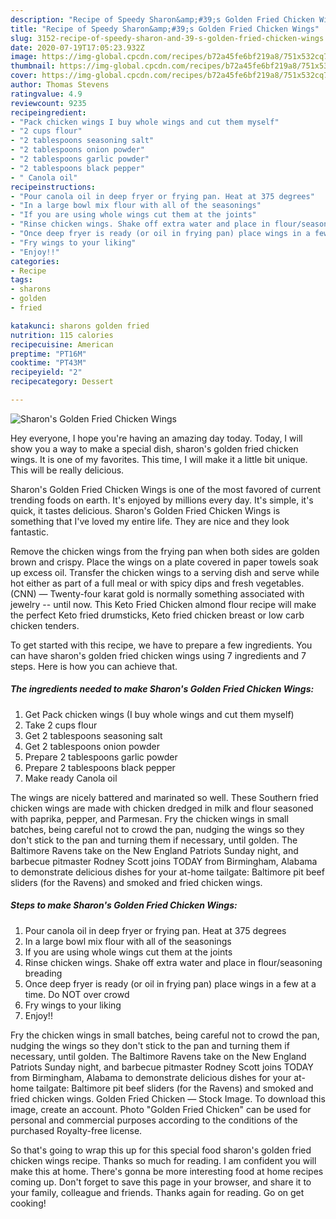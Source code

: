 ```yaml
---
description: "Recipe of Speedy Sharon&amp;#39;s Golden Fried Chicken Wings"
title: "Recipe of Speedy Sharon&amp;#39;s Golden Fried Chicken Wings"
slug: 3152-recipe-of-speedy-sharon-and-39-s-golden-fried-chicken-wings
date: 2020-07-19T17:05:23.932Z
image: https://img-global.cpcdn.com/recipes/b72a45fe6bf219a8/751x532cq70/sharons-golden-fried-chicken-wings-recipe-main-photo.jpg
thumbnail: https://img-global.cpcdn.com/recipes/b72a45fe6bf219a8/751x532cq70/sharons-golden-fried-chicken-wings-recipe-main-photo.jpg
cover: https://img-global.cpcdn.com/recipes/b72a45fe6bf219a8/751x532cq70/sharons-golden-fried-chicken-wings-recipe-main-photo.jpg
author: Thomas Stevens
ratingvalue: 4.9
reviewcount: 9235
recipeingredient:
- "Pack chicken wings I buy whole wings and cut them myself"
- "2 cups flour"
- "2 tablespoons seasoning salt"
- "2 tablespoons onion powder"
- "2 tablespoons garlic powder"
- "2 tablespoons black pepper"
- " Canola oil"
recipeinstructions:
- "Pour canola oil in deep fryer or frying pan. Heat at 375 degrees"
- "In a large bowl mix flour with all of the seasonings"
- "If you are using whole wings cut them at the joints"
- "Rinse chicken wings. Shake off extra water and place in flour/seasoning breading"
- "Once deep fryer is ready (or oil in frying pan) place wings in a few at a time. Do NOT over crowd"
- "Fry wings to your liking"
- "Enjoy!!"
categories:
- Recipe
tags:
- sharons
- golden
- fried

katakunci: sharons golden fried 
nutrition: 115 calories
recipecuisine: American
preptime: "PT16M"
cooktime: "PT43M"
recipeyield: "2"
recipecategory: Dessert

---
```



![Sharon&#39;s Golden Fried Chicken Wings](https://img-global.cpcdn.com/recipes/b72a45fe6bf219a8/751x532cq70/sharons-golden-fried-chicken-wings-recipe-main-photo.jpg)

Hey everyone, I hope you're having an amazing day today. Today, I will show you a way to make a special dish, sharon&#39;s golden fried chicken wings. It is one of my favorites. This time, I will make it a little bit unique. This will be really delicious.

Sharon&#39;s Golden Fried Chicken Wings is one of the most favored of current trending foods on earth. It's enjoyed by millions every day. It's simple, it's quick, it tastes delicious. Sharon&#39;s Golden Fried Chicken Wings is something that I've loved my entire life. They are nice and they look fantastic.

Remove the chicken wings from the frying pan when both sides are golden brown and crispy. Place the wings on a plate covered in paper towels soak up excess oil. Transfer the chicken wings to a serving dish and serve while hot either as part of a full meal or with spicy dips and fresh vegetables. (CNN) — Twenty-four karat gold is normally something associated with jewelry -- until now. This Keto Fried Chicken almond flour recipe will make the perfect Keto fried drumsticks, Keto fried chicken breast or low carb chicken tenders.


To get started with this recipe, we have to prepare a few ingredients. You can have sharon&#39;s golden fried chicken wings using 7 ingredients and 7 steps. Here is how you can achieve that.

<!--inarticleads1-->

##### The ingredients needed to make Sharon&#39;s Golden Fried Chicken Wings:

1. Get Pack chicken wings (I buy whole wings and cut them myself)
1. Take 2 cups flour
1. Get 2 tablespoons seasoning salt
1. Get 2 tablespoons onion powder
1. Prepare 2 tablespoons garlic powder
1. Prepare 2 tablespoons black pepper
1. Make ready  Canola oil


The wings are nicely battered and marinated so well. These Southern fried chicken wings are made with chicken dredged in milk and flour seasoned with paprika, pepper, and Parmesan. Fry the chicken wings in small batches, being careful not to crowd the pan, nudging the wings so they don&#39;t stick to the pan and turning them if necessary, until golden. The Baltimore Ravens take on the New England Patriots Sunday night, and barbecue pitmaster Rodney Scott joins TODAY from Birmingham, Alabama to demonstrate delicious dishes for your at-home tailgate: Baltimore pit beef sliders (for the Ravens) and smoked and fried chicken wings. 

<!--inarticleads2-->

##### Steps to make Sharon&#39;s Golden Fried Chicken Wings:

1. Pour canola oil in deep fryer or frying pan. Heat at 375 degrees
1. In a large bowl mix flour with all of the seasonings
1. If you are using whole wings cut them at the joints
1. Rinse chicken wings. Shake off extra water and place in flour/seasoning breading
1. Once deep fryer is ready (or oil in frying pan) place wings in a few at a time. Do NOT over crowd
1. Fry wings to your liking
1. Enjoy!!


Fry the chicken wings in small batches, being careful not to crowd the pan, nudging the wings so they don&#39;t stick to the pan and turning them if necessary, until golden. The Baltimore Ravens take on the New England Patriots Sunday night, and barbecue pitmaster Rodney Scott joins TODAY from Birmingham, Alabama to demonstrate delicious dishes for your at-home tailgate: Baltimore pit beef sliders (for the Ravens) and smoked and fried chicken wings. Golden Fried Chicken — Stock Image. To download this image, create an account. Photo &#34;Golden Fried Chicken&#34; can be used for personal and commercial purposes according to the conditions of the purchased Royalty-free license. 

So that's going to wrap this up for this special food sharon&#39;s golden fried chicken wings recipe. Thanks so much for reading. I am confident you will make this at home. There's gonna be more interesting food at home recipes coming up. Don't forget to save this page in your browser, and share it to your family, colleague and friends. Thanks again for reading. Go on get cooking!
